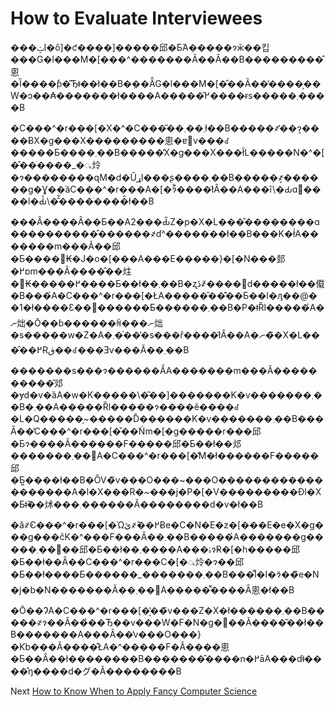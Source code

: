 # How to Evaluate Interviewees
[//]: # (Version:1.0.0)
���ݓI�ȏ]�ƈ����]�����邱�Ƃ́A�����ɂӂ��킵���G�l���M�[���^�������Ă��Ȃ��B���������̂悤�Ȉ����ٗp�͂Ђǂ��ł��B�݂��Ȃ̃G�l���M�[�̂��Ȃ��̕����͕��W�ɔ��₳�����ׂ��ł����A�����͂߂����ɍs�����܂����B

�C���^�r���[�X�^�C���͂��܂��܂ł��B�����҂̒��ɂ͔����ɃX�g���X���������悤�ɐ݌v���ꂽ�����Ƃ����܂��B�����̓X�g���X���ł̃L�����N�^�[�̌��ׂ����_�𖾂炩�ɂ��������ɋM�d�ȖړI���ʂ����܂��B�����҂͎������g�Ɣ��ׂăC���^�r���A�[�ɂ͐����ł͂Ȃ��A���ȋ\�Ԃɑ΂����l�Ԃ̔\�͂͋����ׂ����̂ł��B

���Ȃ��͏��Ȃ��Ƃ��A2���Ԃ̋Z�p�X�L���̌��������ɑ����������̂������҂ɗ^�����ׂ��ł��B���K�ł́A�������m���Ă��邱�Ƃ����΂₭�J�o�[���A���E�����}�[�N���邽�߂ɒm���Ȃ����̂��炷�΂₭�����߂����Ƃ��ł��܂��B�ʐڎ҂͂����𑸏d�����ł��傤�B���́A�C���^�r���[�ŁA�����̎��͊��Ƃ��I�ԓ��@��1�ł����Ɛ��񕷂������Ƃ������܂��B�P�ǂȐl�����́A�ނ炪�Ō��ɓ������ꏊ���ނ炪�s�����w�Z�A�܂��͑��̕s���ȓ����ł͂Ȃ��A�ނ��̃X�L���̂��߂Ɍق��ꂽ���Ǝv���Ă��܂��B

�������s���ɂ������ẮA�������m���Ă����������͂邩�ɏd�v�ȁA�w�K�����\�͂��]�������K�v�������܂��B�܂��A�����Ȑl�����ɂ����ĕ����ꂽ�L�Q�����̗~�����Ď������K�v�������܂��B���Ȃ��̓C���^�r���[�̌��Ńm�[�g�����r���邱�Ƃɂ����Ă������F�����邱�Ƃ��ł��邩�������܂��񂪁A�C���^�r���[�̔M�ł������F�����邱�Ƃ͍����ł��B�ŐV�̃v���O���~���O�������������������A�l�X���R�~���j�P�[�V���������Đl�X�Ƃǂ̂��炢���܂������Ă��������d�v�ł��B

�ǎ҂̓C���^�r���[�Ώێ҂̂��߂Ƀe�C�N�E�z�[���E�e�X�g���g���čK�^���F���Ă��܂��B�����́A�������g�����܂��񎦂��邱�Ƃ��ł��܂����A���ۂɂ̓R�[�h�����邱�Ƃ��ł��Ȃ��C���^�r���C�[�𖾂炩�ɂ��邱�Ƃ��ł����Ƃ������_�������܂��B���͌l�I�ɂ͂��̃e�N�j�b�N�������Ă��܂��񂪁A�����͌����Ȃ悤�ł��B

�Ō��ɁA�C���^�r���[�͔̔��̃v���Z�X�ł������܂��B�����҂ɂ��Ȃ��̉��Ђ��v���W�F�N�g�𔄂��Ă����͂��ł��B�������A���Ȃ��̓v���O���}�Ƙb���Ă����̂ŁA�^�����F�Â����悤�Ƃ��Ȃ��ł��������B�������̂����n�߂āA���ɗǂ����̂ŋ����d�グ�Ă��������B

Next [How to Know When to Apply Fancy Computer Science](07-How%20to%20Know%20When%20to%20Apply%20Fancy%20Computer%20Science.md)

